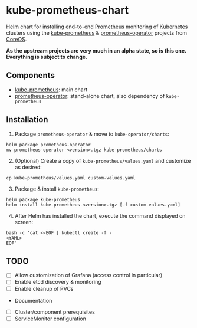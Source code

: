 # kube-prometheus-chart

[Helm](http://helm.sh/) chart for installing end-to-end [Prometheus](https://prometheus.io/) monitoring of [Kubernetes](https://kubernetes.io/) clusters using the [kube-prometheus](https://github.com/coreos/kube-prometheus) & [prometheus-operator](https://github.com/coreos/prometheus-operator) projects from [CoreOS](https://coreos.com/).

**As the upstream projects are very much in an alpha state, so is this one. Everything is subject to change.**

## Components
- [kube-prometheus](https://github.com/coreos/kube-prometheus): main chart
- [prometheus-operator](https://github.com/coreos/prometheus-operator): stand-alone chart, also dependency of `kube-prometheus`

## Installation
1. Package `prometheus-operator` & move to `kube-operator/charts`:
  ```console
  helm package prometheus-operator
  mv prometheus-operator-<version>.tgz kube-prometheus/charts
  ```

2. (Optional) Create a copy of `kube-prometheus/values.yaml` and customize as desired:
  ```console
  cp kube-prometheus/values.yaml custom-values.yaml
  ```

3. Package & install `kube-prometheus`:
  ```console
  helm package kube-prometheus
  helm install kube-prometheus-<version>.tgz [-f custom-values.yaml]
  ```

4. After Helm has installed the chart, execute the command displayed on screen:
  ```console
  bash -c 'cat <<EOF | kubectl create -f -
  <YAML>
  EOF'
  ```

## TODO
- [ ] Allow customization of Grafana (access control in particular)
- [ ] Enable etcd discovery & monitoring
- [ ] Enable cleanup of PVCs
- Documentation
 - [ ] Cluster/component prerequisites
 - [ ] ServiceMonitor configuration
